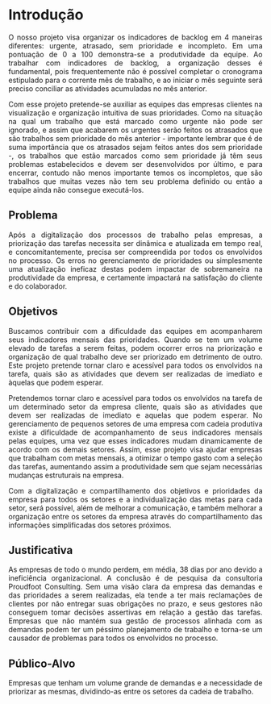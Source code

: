 # Introdução

<p align="justify"> O nosso projeto visa organizar os indicadores de backlog em 4 maneiras diferentes: urgente, atrasado, sem prioridade e incompleto. Em uma pontuação de 0 a 100 demonstra-se a produtividade da equipe. Ao trabalhar com indicadores de backlog, a organização desses é fundamental, pois frequentemente não é possível completar o cronograma estipulado para o corrente mês de trabalho, e ao iniciar o mês seguinte será preciso conciliar as atividades acumuladas no mês anterior.</p>

<p align="justify"> Com esse projeto pretende-se auxiliar as equipes das empresas clientes na visualização e organização intuitiva de suas prioridades. Como na situação na qual um trabalho que está marcado como urgente não pode ser ignorado, e assim que acabarem os urgentes serão feitos os atrasados que são trabalhos sem prioridade do mês anterior - importante lembrar que é de suma importância que os atrasados sejam feitos antes dos sem prioridade -, os trabalhos que estão marcados como sem prioridade já têm seus problemas estabelecidos e devem ser desenvolvidos por último, e para encerrar, contudo não menos importante temos os incompletos, que são trabalhos que muitas vezes não tem seu problema definido ou então a equipe ainda não consegue executá-los.</p>

## Problema

<p align="justify"> Após a digitalização dos processos de trabalho pelas empresas, a priorização das tarefas necessita ser dinâmica e atualizada em tempo real, e concomitantemente, precisa ser compreendida por todos os envolvidos no processo. Os erros no gerenciamento de prioridades ou simplesmente uma atualização ineficaz destas podem impactar de sobremaneira na produtividade da empresa, e certamente impactará na satisfação do cliente e do colaborador.</p>

## Objetivos

<p align="justify"> Buscamos contribuir com a dificuldade das equipes em acompanharem seus indicadores mensais das prioridades. Quando se tem um volume elevado de tarefas a serem feitas, podem ocorrer erros na priorização e organização de qual trabalho deve ser priorizado em detrimento de outro. Este projeto pretende tornar claro e acessível para todos os envolvidos na tarefa, quais são as atividades que devem ser realizadas de imediato e àquelas que podem esperar.</p>

<p align="justify"> Pretendemos tornar claro e acessível para todos os envolvidos na tarefa de um determinado setor da empresa cliente, quais são as atividades que devem ser realizadas de imediato e aquelas que podem esperar. No gerenciamento de pequenos setores de uma empresa com cadeia produtiva existe a dificuldade de acompanhamento de seus indicadores mensais pelas equipes, uma vez que esses indicadores mudam dinamicamente de acordo com os demais setores. Assim, esse projeto visa ajudar empresas que trabalham com metas mensais, a otimizar o tempo gasto com a seleção das tarefas, aumentando assim a produtividade sem que sejam necessárias mudanças estruturais na empresa.</p> 

<p align="justify"> Com a digitalização e compartilhamento dos objetivos e prioridades da empresa para todos os setores e a individualização das metas para cada setor, será possível, além de melhorar a comunicação, e também melhorar a organização entre os setores da empresa através do compartilhamento das informações simplificadas dos setores próximos.</p>

## Justificativa

<p align="justify"> As empresas de todo o mundo perdem, em média, 38 dias por ano devido a ineficiência organizacional. A conclusão é de pesquisa da consultoria Proudfoot Consulting. Sem uma visão clara da empresa das demandas e das prioridades a serem realizadas, ela tende a ter mais reclamações de clientes por não entregar suas obrigações no prazo, e seus gestores não conseguem tomar decisões assertivas em relação a gestão das tarefas. Empresas que não mantém sua gestão de processos alinhada com as demandas podem ter um péssimo planejamento de trabalho e torna-se um causador de problemas para todos os envolvidos no processo.</p>

## Público-Alvo

<p align="justify"> Empresas que tenham um volume grande de demandas e a necessidade de priorizar as mesmas, dividindo-as entre os setores da cadeia de trabalho.</p>
